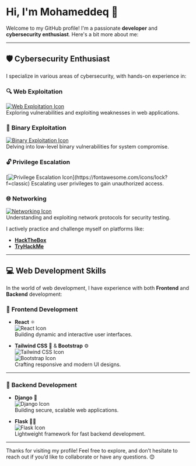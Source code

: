 # Hi, I'm Mohameddeq 👋  
Welcome to my GitHub profile! I'm a passionate **developer** and **cybersecurity enthusiast**. Here's a bit more about me:

---

## 🛡️ Cybersecurity Enthusiast

I specialize in various areas of cybersecurity, with hands-on experience in:

### 🔍 **Web Exploitation**  
[![Web Exploitation Icon](https://img.icons8.com/ios-filled/50/FF5733/hacker.png)](https://fontawesome.com/icons/hacker?f=classic)  
Exploring vulnerabilities and exploiting weaknesses in web applications.

### 🧩 **Binary Exploitation**  
[![Binary Exploitation Icon](https://img.icons8.com/ios-filled/50/FF5733/binary-code.png)](https://fontawesome.com/icons/cogs?f=classic)  
Delving into low-level binary vulnerabilities for system compromise.

### 🔓 **Privilege Escalation**  
[![Privilege Escalation Icon]([https://img.icons8.com/ios-filled/50/FF5733/lock.png](https://img.icons8.com/?size=100&id=37792&format=png&color=000000))](https://fontawesome.com/icons/lock?f=classic)  
Escalating user privileges to gain unauthorized access.

### 🌐 **Networking**  
[![Networking Icon](https://img.icons8.com/ios-filled/50/FF5733/network.png)](https://fontawesome.com/icons/wifi?f=classic)  
Understanding and exploiting network protocols for security testing.

I actively practice and challenge myself on platforms like:  
- [**HackTheBox**](https://www.hackthebox.eu/)  
- [**TryHackMe**](https://tryhackme.com/)

---

## 💻 Web Development Skills

In the world of web development, I have experience with both **Frontend** and **Backend** development:

### 🌿 **Frontend Development**  

- **React** ⚛️  
  ![React Icon](https://img.icons8.com/ios-filled/50/FF5733/react-native.png)  
  Building dynamic and interactive user interfaces.

- **Tailwind CSS** 🌿 & **Bootstrap** ⚙️  
  ![Tailwind CSS Icon](https://img.icons8.com/ios-filled/50/FF5733/tailwind-css.png)  
  ![Bootstrap Icon](https://img.icons8.com/ios-filled/50/FF5733/bootstrap.png)  
  Crafting responsive and modern UI designs.

---

### 🐍 **Backend Development**  

- **Django** 🐍  
  ![Django Icon](https://img.icons8.com/ios-filled/50/FF5733/django.png)  
  Building secure, scalable web applications.

- **Flask** 🦸‍♂️  
  ![Flask Icon](https://img.icons8.com/ios-filled/50/FF5733/flask.png)  
  Lightweight framework for fast backend development.



---

Thanks for visiting my profile! Feel free to explore, and don’t hesitate to reach out if you’d like to collaborate or have any questions. 😊
